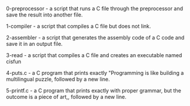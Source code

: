 0-preprocessor - a script that runs a C file through the preprocessor and save the result into another file.

1-compiler - a script that compiles a C file but does not link.

2-assembler - a script that generates the assembly code of a C code and save it in an output file.

3-read - a script that compiles a C file and creates an executable named cisfun

4-puts.c - a C program that prints exactly "Programming is like building a multilingual puzzle, followed by a new line.

5-printf.c - a C program that prints exactly with proper grammar, but the outcome is a piece of art,, followed by a new line.

